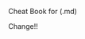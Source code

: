 Cheat Book for (.md)

[id]: https://support.mashery.com/docs/read/customizing_your_portal/Markdown_Cheat_Sheet

Change!!
